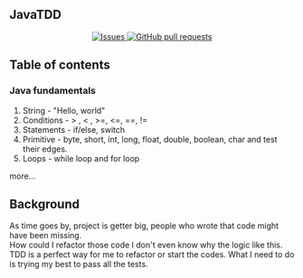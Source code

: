 ## JavaTDD
<p align="center">
  <a href="https://github.com/fengyuanyang/JavaTDD/issues">
    <img alt="Issues" src="https://img.shields.io/github/issues/fengyuanyang/JavaTDD?color=0088ff" />
  </a>
  <a href="https://github.com/fengyuanyang/JavaTDD/pulls">
    <img alt="GitHub pull requests" src="https://img.shields.io/github/issues-pr/fengyuanyang/JavaTDD?color=0088ff" />
  </a>
</p>

## Table of contents
### Java fundamentals
1. String - "Hello, world" 
2. Conditions - > , < , >=, <=, ==, !=
3. Statements - if/else, switch
4. Primitive - byte, short, int, long, float, double, boolean, char and test their edges.
5. Loops - while loop and for loop    

more...


## Background
As time goes by, project is getter big, people who wrote that code might have been missing.   
How could I refactor those code I don't even know why the logic like this.   
TDD is a perfect way for me to refactor or start the codes. What I need to do is trying my best to pass all the tests.